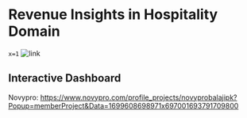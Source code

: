 # Revenue Insights in Hospitality Domain
`x=1`
![link](https://www.novypro.com/profile_projects/novyprobalajipk?Popup=memberProject&Data=1699608698971x697001693791709800)
## Interactive Dashboard 
Novypro: https://www.novypro.com/profile_projects/novyprobalajipk?Popup=memberProject&Data=1699608698971x697001693791709800
